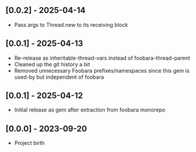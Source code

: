 ## [0.0.2] - 2025-04-14

- Pass args to Thread.new to its receiving block

## [0.0.1] - 2025-04-13

- Re-release as inheritable-thread-vars instead of foobara-thread-parent
- Cleaned up the git history a bit
- Removed unnecessary Foobara prefixes/namespaces since this gem is used-by but independent of foobara

## [0.0.1] - 2025-04-12

- Initial release as gem after extraction from foobara monorepo

## [0.0.0] - 2023-09-20

- Project birth
